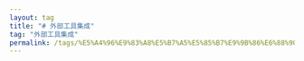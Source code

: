 ```yaml
---
layout: tag
title: "# 外部工具集成"
tag: "外部工具集成"
permalink: /tags/%E5%A4%96%E9%83%A8%E5%B7%A5%E5%85%B7%E9%9B%86%E6%88%90/
---
```


